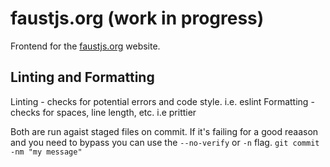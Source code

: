 # faustjs.org (work in progress)

Frontend for the [faustjs.org](https://faustjs.org/) website.

## Linting and Formatting

Linting - checks for potential errors and code style. i.e. eslint
Formatting - checks for spaces, line length, etc. i.e prittier

Both are run agaist staged files on commit. If it's failing for a good reaason and you need to bypass you can use the `--no-verify` or `-n` flag. `git commit -nm "my message"`
